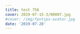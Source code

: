 ```yaml
---
title: test 756
cover: 2019-07-15-3/00007.jpg
#cover: /img/fpvtips-avatar.jpg
date: '2019-07-28'
---
```

